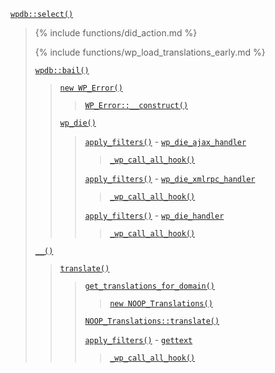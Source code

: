 <p><code><a href="https://developer.wordpress.org/reference/classes/wpdb/select/">wpdb::select()</a></code></p>

<blockquote>

{% include functions/did_action.md %}

{% include functions/wp_load_translations_early.md %}
 
 [`wpdb::bail()`](https://developer.wordpress.org/reference/classes/wpdb/bail/)
 
> [`new WP_Error()`](https://developer.wordpress.org/reference/classes/wp_error/)
> 
>> [`WP_Error::__construct()`](https://developer.wordpress.org/reference/classes/wp_error/__construct/)
> 
> [`wp_die()`](https://developer.wordpress.org/reference/functions/wp_die/)
> 
>> [`apply_filters()`](https://developer.wordpress.org/reference/functions/apply_filters/) - [`wp_die_ajax_handler`](https://developer.wordpress.org/reference/hooks/wp_die_ajax_handler/)
>> 
>>> [`_wp_call_all_hook()`](https://developer.wordpress.org/reference/functions/_wp_call_all_hook/)
>> 
>> [`apply_filters()`](https://developer.wordpress.org/reference/functions/apply_filters/) - [`wp_die_xmlrpc_handler`](https://developer.wordpress.org/reference/hooks/wp_die_xmlrpc_handler/)
>> 
>>> [`_wp_call_all_hook()`](https://developer.wordpress.org/reference/functions/_wp_call_all_hook/)
>> 
>> [`apply_filters()`](https://developer.wordpress.org/reference/functions/apply_filters/) - [`wp_die_handler`](https://developer.wordpress.org/reference/hooks/wp_die_handler/)
>> 
>>> [`_wp_call_all_hook()`](https://developer.wordpress.org/reference/functions/_wp_call_all_hook/)
 
 [`__()`](https://developer.wordpress.org/reference/functions/__/)
 
> [`translate()`](https://developer.wordpress.org/reference/functions/translate/)
> 
>> [`get_translations_for_domain()`](https://developer.wordpress.org/reference/functions/get_translations_for_domain/)
>> 
>>> [`new NOOP_Translations()`](https://developer.wordpress.org/reference/classes/noop_translations/)
>> 
>> [`NOOP_Translations::translate()`](https://developer.wordpress.org/reference/classes/noop_translations/translate/)
>> 
>> [`apply_filters()`](https://developer.wordpress.org/reference/functions/apply_filters/) - [`gettext`](https://developer.wordpress.org/reference/hooks/gettext/)
>> 
>>> [`_wp_call_all_hook()`](https://developer.wordpress.org/reference/functions/_wp_call_all_hook/)

</blockquote>
